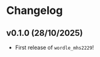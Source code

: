 # Changelog

<!--next-version-placeholder-->

## v0.1.0 (28/10/2025)

- First release of `wordle_mhs2229`!